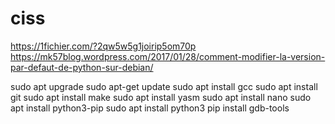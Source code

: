 # ciss
https://1fichier.com/?2qw5w5g1joirip5om70p
https://mk57blog.wordpress.com/2017/01/28/comment-modifier-la-version-par-defaut-de-python-sur-debian/

sudo apt upgrade
sudo apt-get update
sudo apt install gcc
sudo apt install git
sudo apt install make
sudo apt install yasm
sudo apt install nano
sudo apt install python3-pip
sudo apt install python3
pip install gdb-tools
